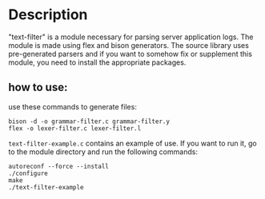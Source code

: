 # Description
"text-filter" is a module necessary for parsing server application logs.
The module is made using flex and bison generators. The source library uses pre-generated parsers and if you want to somehow fix or supplement this module, you need to install the appropriate packages.

## how to use:
use these commands to generate files:
```
bison -d -o grammar-filter.c grammar-filter.y
flex -o lexer-filter.c lexer-filter.l
```
`text-filter-example.c` contains an example of use. If you want to run it, go to the module directory and run the following commands:
```
autoreconf --force --install
./configure
make
./text-filter-example
```